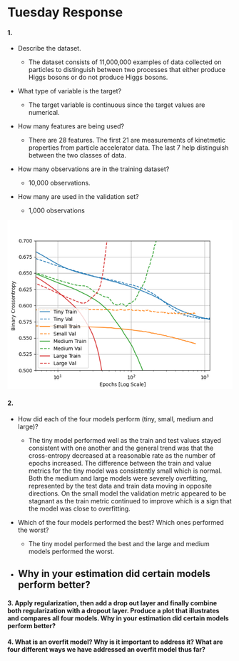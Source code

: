 # Tuesday Response
#### 1. 
- Describe the dataset.

    - The dataset consists of 11,000,000 examples of data collected on particles to distinguish between two processes that either produce Higgs bosons or do not produce Higgs bosons. 
    
- What type of variable is the target? 
  
    - The target variable is continuous since the target values are numerical.
- How many features are being used? 
  
    - There are 28 features. The first 21 are measurements of kinetmetic properties from particle accelerator data. The last 7 help distinguish between the two classes of data. 
  
- How many observations are in the training dataset? 
    - 10,000 observations.
  
- How many are used in the validation set?
    - 1,000 observations

![img_22.png](img_22.png)


#### 2. 
- How did each of the four models perform (tiny, small, medium and large)? 

  - The tiny model performed well as the train and test values stayed consistent with one another and the general trend was that the cross-entropy decreased at a reasonable rate as the number of epochs increased. The difference between the train and value metrics for the tiny model was consistently small which is normal. Both the medium and large models were severely overfitting, represented by the test data and train data moving in opposite directions. On the small model the validation metric appeared to be stagnant as the train metric continued to improve which is a sign that the model was close to overfitting. 

- Which of the four models performed the best? Which ones performed the worst? 
  - The tiny model performed the best and the large and medium models performed the worst.

- Why in your estimation did certain models perform better? 
  - 

#### 3. Apply regularization, then add a drop out layer and finally combine both regularization with a dropout layer. Produce a plot that illustrates and compares all four models. Why in your estimation did certain models perform better?

#### 4. What is an overfit model? Why is it important to address it? What are four different ways we have addressed an overfit model thus far?